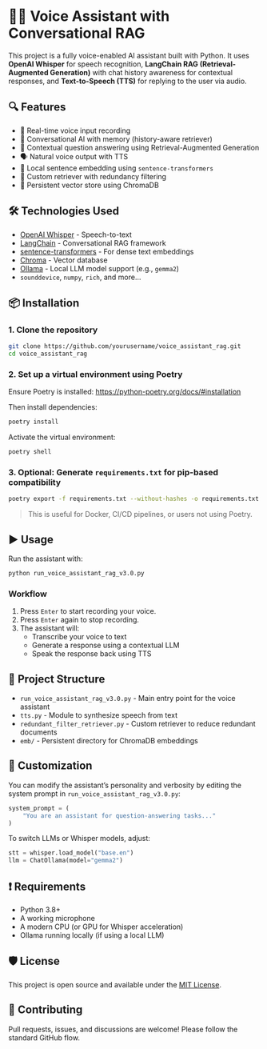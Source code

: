 # 🤖🎤 Voice Assistant with Conversational RAG

This project is a fully voice-enabled AI assistant built with Python. It uses **OpenAI Whisper** for speech recognition, **LangChain RAG (Retrieval-Augmented Generation)** with chat history awareness for contextual responses, and **Text-to-Speech (TTS)** for replying to the user via audio.

## 🔍 Features

- 🎤 Real-time voice input recording
- 🧠 Conversational AI with memory (history-aware retriever)
- 🔎 Contextual question answering using Retrieval-Augmented Generation
- 🗣️ Natural voice output with TTS
- 🧠 Local sentence embedding using `sentence-transformers`
- 🧾 Custom retriever with redundancy filtering
- 💾 Persistent vector store using ChromaDB

## 🛠️ Technologies Used

- [OpenAI Whisper](https://github.com/openai/whisper) - Speech-to-text
- [LangChain](https://www.langchain.com/) - Conversational RAG framework
- [sentence-transformers](https://www.sbert.net/) - For dense text embeddings
- [Chroma](https://www.trychroma.com/) - Vector database
- [Ollama](https://ollama.com/) - Local LLM model support (e.g., `gemma2`)
- `sounddevice`, `numpy`, `rich`, and more...

## 📦 Installation

### 1. Clone the repository

```bash
git clone https://github.com/yourusername/voice_assistant_rag.git
cd voice_assistant_rag
```

### 2. Set up a virtual environment using Poetry

Ensure Poetry is installed: https://python-poetry.org/docs/#installation

Then install dependencies:

```bash
poetry install
```

Activate the virtual environment:

```bash
poetry shell
```

### 3. Optional: Generate `requirements.txt` for pip-based compatibility

```bash
poetry export -f requirements.txt --without-hashes -o requirements.txt
```

> This is useful for Docker, CI/CD pipelines, or users not using Poetry.

## ▶️ Usage

Run the assistant with:

```bash
python run_voice_assistant_rag_v3.0.py
```

### Workflow

1. Press `Enter` to start recording your voice.
2. Press `Enter` again to stop recording.
3. The assistant will:
   - Transcribe your voice to text
   - Generate a response using a contextual LLM
   - Speak the response back using TTS

## 🧩 Project Structure

- `run_voice_assistant_rag_v3.0.py` - Main entry point for the voice assistant
- `tts.py` - Module to synthesize speech from text
- `redundant_filter_retriever.py` - Custom retriever to reduce redundant documents
- `emb/` - Persistent directory for ChromaDB embeddings

## 🧠 Customization

You can modify the assistant’s personality and verbosity by editing the system prompt in `run_voice_assistant_rag_v3.0.py`:

```python
system_prompt = (
    "You are an assistant for question-answering tasks..."
)
```

To switch LLMs or Whisper models, adjust:

```python
stt = whisper.load_model("base.en")
llm = ChatOllama(model="gemma2")
```

## ❗ Requirements

- Python 3.8+
- A working microphone
- A modern CPU (or GPU for Whisper acceleration)
- Ollama running locally (if using a local LLM)

## 🛡️ License

This project is open source and available under the [MIT License](LICENSE).

## 🤝 Contributing

Pull requests, issues, and discussions are welcome! Please follow the standard GitHub flow.
